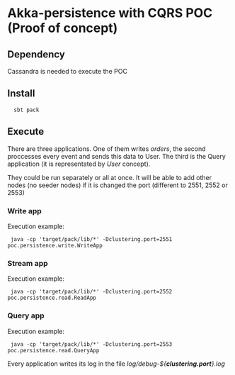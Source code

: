 # Akka-persistence with CQRS POC (Proof of concept)

## Dependency 
Cassandra is needed to execute the POC

## Install

```
  sbt pack
```

## Execute

There are three applications. One of them writes *orders*, the second proccesses every event and sends this data to User. The third is the Query application (it is representated by *User* concept).

They could be run separately or all at once. It will be able to add other nodes (no seeder nodes) if it is changed the port (different to 2551, 2552 or 2553) 

### Write app

Execution example:

```
 java -cp 'target/pack/lib/*' -Dclustering.port=2551  poc.persistence.write.WriteApp
```

### Stream app

Execution example:

```
 java -cp 'target/pack/lib/*' -Dclustering.port=2552  poc.persistence.read.ReadApp
```

### Query app

Execution example:

```
 java -cp 'target/pack/lib/*' -Dclustering.port=2553 poc.persistence.read.QueryApp
```

Every application writes its log in the file _log/debug-${**clustering.port**}.log_ 


